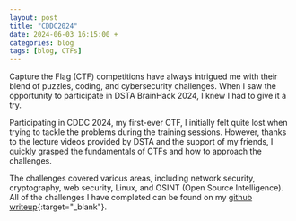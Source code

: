 ```yaml
---
layout: post
title: "CDDC2024"
date: 2024-06-03 16:15:00 +
categories: blog
tags: [blog, CTFs]
---
```


Capture the Flag (CTF) competitions have always intrigued me with their blend of puzzles, coding, and cybersecurity challenges. When I saw the opportunity to participate in DSTA BrainHack 2024, I knew I had to give it a try.

Participating in CDDC 2024, my first-ever CTF, I initially felt quite lost when trying to tackle the problems during the training sessions. However, thanks to the lecture videos provided by DSTA and the support of my friends, I quickly grasped the fundamentals of CTFs and how to approach the challenges.

The challenges covered various areas, including network security, cryptography, web security, Linux, and OSINT (Open Source Intelligence). All of the challenges I have completed can be found on my [github writeup](https://github.com/kailermai/CTF-Writeups/tree/main/CDDC2024){:target="\_blank"}.
